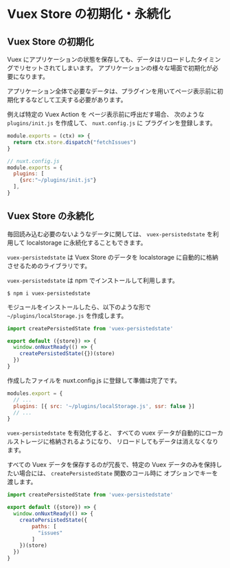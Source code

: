 # Vuex Store の初期化・永続化

## Vuex Store の初期化

Vuex にアプリケーションの状態を保存しても、データはリロードしたタイミングでリセットされてしまいます。
アプリケーションの様々な場面で初期化が必要になります。

アプリケーション全体で必要なデータは、プラグインを用いてページ表示前に初期化するなどして工夫する必要があります。

例えば特定の Vuex Action を ページ表示前に呼出だす場合、
次のような `plugins/init.js` を作成して、 `nuxt.config.js` に プラグインを登録します。

```js
module.exports = (ctx) => {
  return ctx.store.dispatch("fetchIssues")
}
```

```js
// nuxt.config.js
module.exports = {
  plugins: [
    {src:"~/plugins/init.js"}
  ],
}
```

## Vuex Store の永続化


毎回読み込む必要のないようなデータに関しては、
`vuex-persistedstate` を利用して localstorage に永続化することもできます。

`vuex-persistedstate` は Vuex Store のデータを
localstorage に自動的に格納させるためのライブラリです。 

`vuex-persistedstate` は npm でインストールして利用します。

```
$ npm i vuex-persistedstate
```

モジュールをインストールしたら、以下のような形で `~/plugins/localStorage.js` を作成します。

```js
import createPersistedState from 'vuex-persistedstate'

export default ({store}) => {
  window.onNuxtReady(() => {
    createPersistedState({})(store)
  })
}
```

作成したファイルを nuxt.config.js に登録して準備は完了です。

```js
modules.export = {
  // ...
  plugins: [{ src: '~/plugins/localStorage.js', ssr: false }]
  // ...
}
```

`vuex-persistedstate` を有効化すると、
すべての vuex データが自動的にローカルストレージに格納されるようになり、
リロードしてもデータは消えなくなります。

すべての Vuex データを保存するのが冗長で、特定の Vuex データのみを保持したい場合には、 
`createPersistedState` 関数のコール時に オプションでキーを渡します。

```js
import createPersistedState from 'vuex-persistedstate'

export default ({store}) => {
  window.onNuxtReady(() => {
    createPersistedState({
        paths: [ 
          "issues"
        ]
    })(store)
  })
}
```
